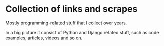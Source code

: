 # Collection of links and scrapes

Mostly programming-related stuff that I collect over years.

In a big picture it consist of Python and Django related stuff, such as code examples, articles, videos and so on.